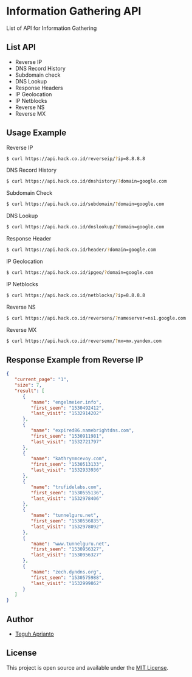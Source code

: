 # Information Gathering API
List of API for Information Gathering

## List API ##

- Reverse IP 		    
- DNS Record History 		  
- Subdomain check 	
- DNS Lookup 		    
- Response Headers 	
- IP Geolocation 	  
- IP Netblocks   	  
- Reverse NS     	  
- Reverse MX        

## Usage Example ##

Reverse IP

```bash
$ curl https://api.hack.co.id/reverseip/?ip=8.8.8.8
```

DNS Record History

```bash
$ curl https://api.hack.co.id/dnshistory/?domain=google.com
```

Subdomain Check

```bash
$ curl https://api.hack.co.id/subdomain/?domain=google.com
```

DNS Lookup

```bash
$ curl https://api.hack.co.id/dnslookup/?domain=google.com
```

Response Header

```bash
$ curl https://api.hack.co.id/header/?domain=google.com
```

IP Geolocation

```bash
$ curl https://api.hack.co.id/ipgeo/?domain=google.com
```

IP Netblocks

```bash
$ curl https://api.hack.co.id/netblocks/?ip=8.8.8.8
```

Reverse NS

```bash
$ curl https://api.hack.co.id/reversens/?nameserver=ns1.google.com
```

Reverse MX

```bash
$ curl https://api.hack.co.id/reversemx/?mx=mx.yandex.com
```

## Response Example from Reverse IP ##

```json
{
   "current_page": "1",
   "size": 7,
   "result": [
      {
         "name": "engelmeier.info",
         "first_seen": "1530492412",
         "last_visit": "1532914202"
      },
      {
         "name": "expired86.namebrightdns.com",
         "first_seen": "1530911981",
         "last_visit": "1532721797"
      },
      {
         "name": "kathrynmcevoy.com",
         "first_seen": "1530513133",
         "last_visit": "1532933936"
      },
      {
         "name": "trufidelabs.com",
         "first_seen": "1530555136",
         "last_visit": "1532978406"
      },
      {
         "name": "tunnelguru.net",
         "first_seen": "1530556835",
         "last_visit": "1532978092"
      },
      {
         "name": "www.tunnelguru.net",
         "first_seen": "1530956327",
         "last_visit": "1530956327"
      },
      {
         "name": "zech.dyndns.org",
         "first_seen": "1530575988",
         "last_visit": "1532999862"
      }
   ]
}
```

## Author

- [Teguh Aprianto](https://teguh.co)

## License

This project is open source and available under the [MIT License](LICENSE).
